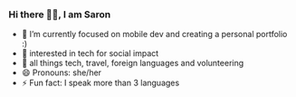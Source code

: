 ### Hi there 👋🏾, I am Saron 

<!--
**Saronbgm/Saronbgm** is a ✨ _special_ ✨ repository because its `README.md` (this file) appears on your GitHub profile. -->


- 🔭 I’m currently focused on mobile dev and creating a personal portfolio :) 
- 💬 interested in tech for social impact
- 💖 all things tech, travel, foreign languages and volunteering
- 😄 Pronouns: she/her
- ⚡ Fun fact: I speak more than 3 languages
